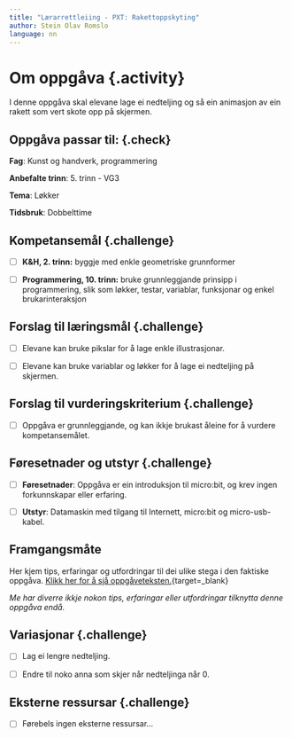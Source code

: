 ```yaml
---
title: "Lærarrettleiing - PXT: Rakettoppskyting"
author: Stein Olav Romslo
language: nn
---
```



# Om oppgåva {.activity}

I denne oppgåva skal elevane lage ei nedteljing og så ein animasjon av ein
rakett som vert skote opp på skjermen.

## Oppgåva passar til: {.check}

__Fag__: Kunst og handverk, programmering

__Anbefalte trinn__: 5. trinn - VG3

__Tema__: Løkker

__Tidsbruk__: Dobbelttime

## Kompetansemål {.challenge}

- [ ] __K&H, 2. trinn:__ byggje med enkle geometriske grunnformer

- [ ] __Programmering, 10. trinn:__ bruke grunnleggjande prinsipp i
  programmering, slik som løkker, testar, variablar, funksjonar og enkel
  brukarinteraksjon

## Forslag til læringsmål {.challenge}

- [ ] Elevane kan bruke pikslar for å lage enkle illustrasjonar.

- [ ] Elevane kan bruke variablar og løkker for å lage ei nedteljing på
  skjermen.

## Forslag til vurderingskriterium {.challenge}

- [ ] Oppgåva er grunnleggjande, og kan ikkje brukast åleine for å vurdere
  kompetansemålet.

## Føresetnader og utstyr {.challenge}

- [ ] __Føresetnader__: Oppgåva er ein introduksjon til micro:bit, og krev
  ingen forkunnskapar eller erfaring.

- [ ] __Utstyr__: Datamaskin med tilgang til Internett, micro:bit og
  micro-usb-kabel.

## Framgangsmåte

Her kjem tips, erfaringar og utfordringar til dei ulike stega i den faktiske
oppgåva. [Klikk her for å sjå
oppgåveteksten.](../pxt_rakettoppskytning/pxt_rakettoppskytning_nn.html){target=_blank}

_Me har diverre ikkje nokon tips, erfaringar eller utfordringar tilknytta denne
oppgåva endå._

## Variasjonar {.challenge}

- [ ] Lag ei lengre nedteljing.

- [ ] Endre til noko anna som skjer når nedteljinga når 0.

## Eksterne ressursar {.challenge}

- [ ] Førebels ingen eksterne ressursar...
